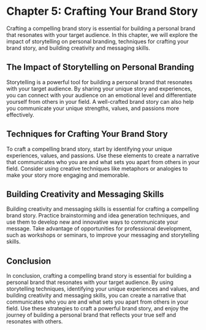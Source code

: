 Chapter 5: Crafting Your Brand Story
====================================

Crafting a compelling brand story is essential for building a personal brand that resonates with your target audience. In this chapter, we will explore the impact of storytelling on personal branding, techniques for crafting your brand story, and building creativity and messaging skills.

The Impact of Storytelling on Personal Branding
-----------------------------------------------

Storytelling is a powerful tool for building a personal brand that resonates with your target audience. By sharing your unique story and experiences, you can connect with your audience on an emotional level and differentiate yourself from others in your field. A well-crafted brand story can also help you communicate your unique strengths, values, and passions more effectively.

Techniques for Crafting Your Brand Story
----------------------------------------

To craft a compelling brand story, start by identifying your unique experiences, values, and passions. Use these elements to create a narrative that communicates who you are and what sets you apart from others in your field. Consider using creative techniques like metaphors or analogies to make your story more engaging and memorable.

Building Creativity and Messaging Skills
----------------------------------------

Building creativity and messaging skills is essential for crafting a compelling brand story. Practice brainstorming and idea generation techniques, and use them to develop new and innovative ways to communicate your message. Take advantage of opportunities for professional development, such as workshops or seminars, to improve your messaging and storytelling skills.

Conclusion
----------

In conclusion, crafting a compelling brand story is essential for building a personal brand that resonates with your target audience. By using storytelling techniques, identifying your unique experiences and values, and building creativity and messaging skills, you can create a narrative that communicates who you are and what sets you apart from others in your field. Use these strategies to craft a powerful brand story, and enjoy the journey of building a personal brand that reflects your true self and resonates with others.
